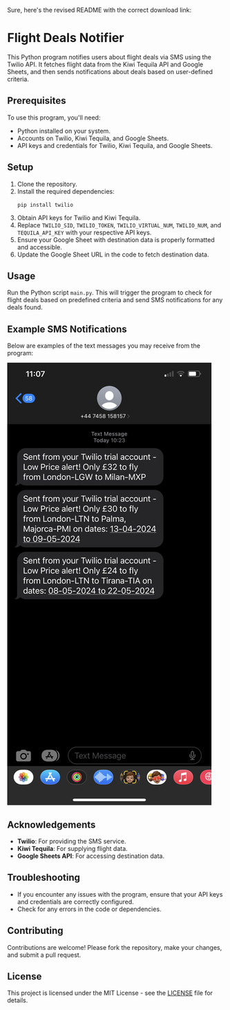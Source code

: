 Sure, here's the revised README with the correct download link:

# Flight Deals Notifier

This Python program notifies users about flight deals via SMS using the Twilio API. It fetches flight data from the Kiwi Tequila API and Google Sheets, and then sends notifications about deals based on user-defined criteria.

## Prerequisites

To use this program, you'll need:

- Python installed on your system.
- Accounts on Twilio, Kiwi Tequila, and Google Sheets.
- API keys and credentials for Twilio, Kiwi Tequila, and Google Sheets.

## Setup

1. Clone the repository.
2. Install the required dependencies:
   ```
   pip install twilio
   ```
3. Obtain API keys for Twilio and Kiwi Tequila.
4. Replace `TWILIO_SID`, `TWILIO_TOKEN`, `TWILIO_VIRTUAL_NUM`, `TWILIO_NUM`, and `TEQUILA_API_KEY` with your respective API keys.
5. Ensure your Google Sheet with destination data is properly formatted and accessible.
6. Update the Google Sheet URL in the code to fetch destination data.

## Usage

Run the Python script `main.py`. This will trigger the program to check for flight deals based on predefined criteria and send SMS notifications for any deals found.

## Example SMS Notifications

Below are examples of the text messages you may receive from the program:

![Example SMS Notification](/images/IMG_1002.PNG)

## Acknowledgements

- **Twilio**: For providing the SMS service.
- **Kiwi Tequila**: For supplying flight data.
- **Google Sheets API**: For accessing destination data.

## Troubleshooting

- If you encounter any issues with the program, ensure that your API keys and credentials are correctly configured.
- Check for any errors in the code or dependencies.

## Contributing

Contributions are welcome! Please fork the repository, make your changes, and submit a pull request.

## License

This project is licensed under the MIT License - see the [LICENSE](LICENSE) file for details.
